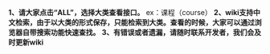 **1、请大家点击“ALL”，选择大类查看接口。**
ex：课程（course） 
**2、wiki支持中文检索，由于以大类的形式保存，只能检索到大类。查看的时候，大家可以通过浏览器自带搜索功能快速查找。** 
**3、有错误或者遗漏，请随时联系开发者，我们会及时更新wiki** 